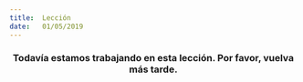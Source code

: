 ```yaml
---
title:  Lección
date:   01/05/2019
---
```


### <center>Todavía estamos trabajando en esta lección. Por favor, vuelva más tarde.</center>